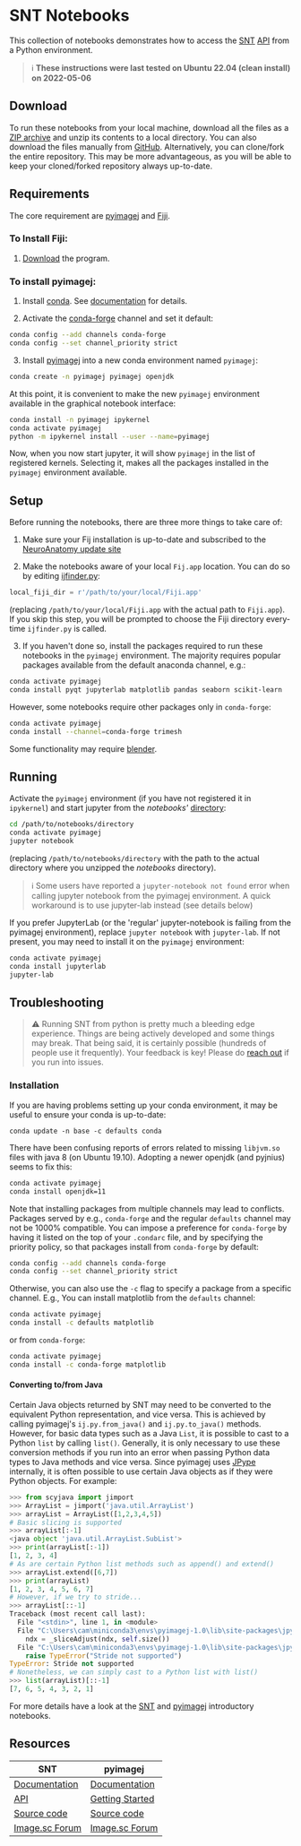 # SNT Notebooks

This collection of notebooks demonstrates how to access the [SNT][] [API][] from a
Python environment.


> :information_source: **These instructions were last tested on Ubuntu 22.04 (clean install) on 2022-05-06**



## Download
To run these notebooks from your local machine, download all the files as a
[ZIP archive](https://kinolien.github.io/gitzip/?download=https://github.com/morphonets/SNT/tree/master/notebooks)
and unzip its contents to a local directory. You can also download the files
manually from [GitHub](https://github.com/morphonets/SNT/tree/master/notebooks).
Alternatively, you can clone/fork the entire repository. This may be more advantageous, as you will be able to keep your cloned/forked repository always up-to-date.


## Requirements
The core requirement are [pyimagej] and [Fiji](https://imagej.net/Fiji).

### To Install Fiji:

1. [Download](https://imagej.net/Fiji/Downloads) the program.

### To install pyimagej:

1. Install [conda](https://www.anaconda.com/distribution/). See [documentation][pyimagejdocs]
   for details.

2. Activate the [conda-forge](https://conda-forge.org/) channel and set it default:

  ```bash
  conda config --add channels conda-forge
  conda config --set channel_priority strict
  ```

3. Install [pyimagej][pyimagejdocs] into a new conda environment named `pyimagej`:

  ```bash
  conda create -n pyimagej pyimagej openjdk
  ```

  At this point, it is convenient to make the new `pyimagej` environment available
  in the graphical notebook interface:

  ```bash
  conda install -n pyimagej ipykernel
  conda activate pyimagej
  python -m ipykernel install --user --name=pyimagej
  ```

  Now, when you now start jupyter, it will show `pyimagej` in the list of
  registered kernels. Selecting it, makes all the packages installed in the
  `pyimagej` environment available.


## Setup
Before running the notebooks, there are three more things to take care of:

1. Make sure your Fij installation is up-to-date and subscribed to the
   [NeuroAnatomy update site](https://imagej.net/SNT#install)

2. Make the notebooks aware of your local `Fij.app` location. You can do so by
   editing [ijfinder.py](./ijfinder.py):

  ```python
  local_fiji_dir = r'/path/to/your/local/Fiji.app'
  ```
  (replacing `/path/to/your/local/Fiji.app` with the actual path to `Fiji.app`).
  If you skip this step, you will be prompted to choose the Fiji directory
  every-time `ijfinder.py` is called.

3. If you haven't done so, install the packages required to run these notebooks
   in the `pyimagej` environment. The majority requires popular packages
   available from the default anaconda channel, e.g.:

  ```bash
  conda activate pyimagej
  conda install pyqt jupyterlab matplotlib pandas seaborn scikit-learn
  ```

  However, some notebooks require other packages only in `conda-forge`:

  ```bash
  conda activate pyimagej
  conda install --channel=conda-forge trimesh
  ```
  Some functionality may require [blender](https://www.blender.org/download/).


## Running
Activate the `pyimagej` environment (if you have not registered it in `ipykernel`)
and start jupyter from the _notebooks'_ [directory](./):

```bash
cd /path/to/notebooks/directory
conda activate pyimagej
jupyter notebook
```

(replacing `/path/to/notebooks/directory` with the path to the actual directory
where you unzipped the _notebooks_ directory).


> :information_source: Some users have reported a `jupyter-notebook not found` error when calling jupyter notebook from the pyimagej environment. A quick workaround is to use jupyter-lab instead (see details below)


If you prefer JupyterLab (or the 'regular' jupyter-notebook is failing from the pyimagej environment), replace
`jupyter notebook` with `jupyter-lab`. If not present, you may need to install it on the `pyimagej` environment:

```bash
conda activate pyimagej
conda install jupyterlab
jupyter-lab
```

## Troubleshooting

> :warning: Running SNT from python is pretty much a bleeding edge experience. Things are being actively developed and some things may break. That being said, it is certainly possible (hundreds of people use it frequently). Your feedback is key! Please do [reach out](https://forum.image.sc/) if you run into issues.


### Installation
If you are having problems setting up your conda environment, it may be useful
to ensure your conda is up-to-date:

```
conda update -n base -c defaults conda
```

There have been confusing reports of errors related to missing `libjvm.so` files
with java 8 (on Ubuntu 19.10). Adopting a newer openjdk (and pyjnius) seems to
fix this:

```bash
conda activate pyimagej
conda install openjdk=11
```

Note that installing packages from multiple channels may lead to conflicts.
Packages served by e.g., `conda-forge` and the regular `defaults` channel may
not be 1000% compatible. You can impose a preference for `conda-forge` by having
it listed on the top of your `.condarc` file, and by specifying the priority
policy, so that packages install from `conda-forge` by default:

```bash
conda config --add channels conda-forge
conda config --set channel_priority strict
```

Otherwise, you can also use the `-c` flag to specify a package from a specific
channel. E.g., You can install matplotlib from the `defaults` channel:

```bash
conda activate pyimagej
conda install -c defaults matplotlib
```
or from `conda-forge`:

```bash
conda activate pyimagej
conda install -c conda-forge matplotlib
```

#### Converting to/from Java
Certain Java objects returned by SNT may need to be converted to the equivalent Python
representation, and vice versa. This is achieved by calling pyimagej's `ij.py.from_java()` 
and `ij.py.to_java()` methods. However, for basic data types such as a Java `List`, it is possible to
cast to a Python `list` by calling `list()`. Generally, it is only necessary to use these conversion methods if you run
into an error when passing Python data types to Java methods and vice versa. Since pyimagej uses [JPype](https://github.com/jpype-project/jpype) internally, it is often possible to use certain Java objects as if
they were Python objects. For example:

```python
>>> from scyjava import jimport
>>> ArrayList = jimport('java.util.ArrayList')
>>> arrayList = ArrayList([1,2,3,4,5])
# Basic slicing is supported
>>> arrayList[:-1]
<java object 'java.util.ArrayList.SubList'>
>>> print(arrayList[:-1])
[1, 2, 3, 4]
# As are certain Python list methods such as append() and extend()
>>> arrayList.extend([6,7])
>>> print(arrayList)
[1, 2, 3, 4, 5, 6, 7]
# However, if we try to stride...
>>> arrayList[::-1]
Traceback (most recent call last):
  File "<stdin>", line 1, in <module>
  File "C:\Users\cam\miniconda3\envs\pyimagej-1.0\lib\site-packages\jpype\_jcollection.py", line 91, in __getitem__
    ndx = _sliceAdjust(ndx, self.size())
  File "C:\Users\cam\miniconda3\envs\pyimagej-1.0\lib\site-packages\jpype\_jcollection.py", line 65, in _sliceAdjust
    raise TypeError("Stride not supported")
TypeError: Stride not supported
# Nonetheless, we can simply cast to a Python list with list()
>>> list(arrayList)[::-1]
[7, 6, 5, 4, 3, 2, 1]
```

For more details have a look at the [SNT](./1_overview.ipynb) and
[pyimagej][pyimagej_intro] introductory notebooks.



## Resources


| SNT                                               | pyimagej                                               |
|---------------------------------------------------|--------------------------------------------------------|
| [Documentation][snt]                              | [Documentation][pyimagejdocs]                              |
| [API]                                             | [Getting Started][pyimagej_intro]                      |
| [Source code](https://github.com/morphonets/SNT)  | [Source code](https://github.com/imagej/pyimagej)      |
| [Image.sc Forum](https://forum.image.sc/tag/snt/) | [Image.sc Forum](https://forum.image.sc/tag/pyimagej/) |


[snt]: https://imagej.net/SNT
[api]: https://morphonets.github.io/SNT
[pyimagej]: https://github.com/imagej/pyimagej
[pyimagejdocs]: https://pyimagej.readthedocs.io/en/latest/
[pyimagej_intro]: https://nbviewer.jupyter.org/github/imagej/tutorials/blob/master/notebooks/1-Using-ImageJ/6-ImageJ-with-Python-Kernel.ipynb
